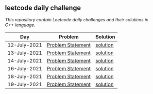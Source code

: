 ## leetcode daily challenge


*This repository contain Leetcode daily challenges and their solutions in C++ language*.



| **Day**     | **Problem**  | **Solution** | 
| --------| -------- | --------|
| 12-July-2021| [Problem Statement](https://leetcode.com/explore/challenge/card/july-leetcoding-challenge-2021/609/week-2-july-8th-july-14th/3811/)|  [solution](https://github.com/yashtyagithub/leetcode_daily_challenge/blob/master/leetcode_12july.cpp) |
| 13-July-2021| [Problem Statement](https://leetcode.com/explore/challenge/card/july-leetcoding-challenge-2021/609/week-2-july-8th-july-14th/3812/)| [solution](https://github.com/yashtyagithub/leetcode_daily_challenge/blob/master/leetcode13july.cpp)|
| 14-July-2021| [Problem Statement](https://leetcode.com/explore/challenge/card/july-leetcoding-challenge-2021/609/week-2-july-8th-july-14th/3813/)| [solution](https://github.com/yashtyagithub/leetcode_daily_challenge/blob/master/leetcode14july.cpp)|
| 16-July-2021| [Problem Statement](https://leetcode.com/explore/challenge/card/july-leetcoding-challenge-2021/610/week-3-july-15th-july-21st/3816/)| [solution](https://github.com/yashtyagithub/leetcode_daily_challenge/blob/master/leetcode16july.cpp)|
| 18-July-2021| [Problem Statement](https://leetcode.com/explore/challenge/card/july-leetcoding-challenge-2021/610/week-3-july-15th-july-21st/3818/)| [solution](https://github.com/yashtyagithub/leetcode_daily_challenge/blob/master/leetcode18july.cpp)| 
| 19-July-2021| [Problem Statement](https://leetcode.com/explore/challenge/card/july-leetcoding-challenge-2021/610/week-3-july-15th-july-21st/3819/)| [solution](https://github.com/yashtyagithub/leetcode_daily_challenge/blob/master/leetcode19july.cpp)|
